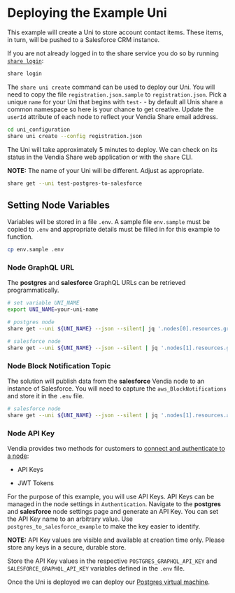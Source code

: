 # Deploying the Example Uni

This example will create a Uni to store account contact items. These items, in turn, will be pushed to a Salesforce CRM instance.

If you are not already logged in to the share service you do so by running [`share login`](https://vendia.net/docs/share/cli/commands/login):

```bash
share login
```

The `share uni create` command can be used to deploy our Uni. You will need to copy the file `registration.json.sample` to `registration.json`. Pick a unique `name` for your Uni that begins with `test-` - by default all Unis share a common namespace so here is your chance to get creative. Update the `userId` attribute of each node to reflect your Vendia Share email address.

```bash
cd uni_configuration
share uni create --config registration.json
```

The Uni will take approximately 5 minutes to deploy. We can check on its status in the Vendia Share web application or with the `share` CLI.

**NOTE:** The name of your Uni will be different. Adjust as appropriate.

```bash
share get --uni test-postgres-to-salesforce
```

## Setting Node Variables

Variables will be stored in a file `.env`. A sample file `env.sample` must be copied to `.env` and appropriate details must be filled in for this example to function.

```bash
cp env.sample .env
```

### Node GraphQL URL

The **postgres** and **salesforce** GraphQL URLs can be retrieved programmatically.

```bash
# set variable UNI_NAME
export UNI_NAME=your-uni-name

# postgres node
share get --uni ${UNI_NAME} --json --silent| jq '.nodes[0].resources.graphqlApi.httpsUrl'
```

```bash
# salesforce node
share get --uni ${UNI_NAME} --json --silent | jq '.nodes[1].resources.graphqlApi.httpsUrl'
```

### Node Block Notification Topic

The solution will publish data from the **salesforce** Vendia node to an instance of Salesforce. You will need to capture the `aws_BlockNotifications` and store it in the `.env` file.

```bash
# salesforce node
share get --uni ${UNI_NAME} --json --silent | jq '.nodes[1].resources.aws_BlockNotifications.arn'
```

### Node API Key

Vendia provides two methods for customers to [connect and authenticate to a node](https://www.vendia.net/docs/share/node-authentication):

* API Keys

* JWT Tokens

For the purpose of this example, you will use API Keys. API Keys can be managed in the node settings in `Authentication`. Navigate to the **postgres** and **salesforce** node settings page and generate an API Key. You can set the API Key name to an arbitrary value. Use `postgres_to_salesforce_example` to make the key easier to identify.

**NOTE:** API Key values are visible and available at creation time only. Please store any keys in a secure, durable store.

Store the API Key values in the respective `POSTGRES_GRAPHQL_API_KEY` and `SALESFORCE_GRAPHQL_API_KEY` variables defined in the `.env` file.

Once the Uni is deployed we can deploy our [Postgres virtual machine](./deploy-postgres.md).
